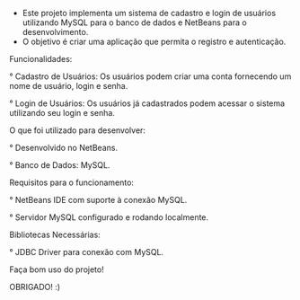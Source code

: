 - Este projeto implementa um sistema de cadastro e login de usuários utilizando MySQL para o banco de dados e NetBeans para o desenvolvimento. 
- O objetivo é criar uma aplicação que permita o registro e autenticação.

Funcionalidades:

° Cadastro de Usuários: Os usuários podem criar uma conta fornecendo um nome de usuário, login e senha.

° Login de Usuários: Os usuários já cadastrados podem acessar o sistema utilizando seu login e senha.

O que foi utilizado para desenvolver:

° Desenvolvido no NetBeans.

° Banco de Dados: MySQL.

Requisitos para o funcionamento:

° NetBeans IDE com suporte à conexão MySQL.

° Servidor MySQL configurado e rodando localmente.

Bibliotecas Necessárias:

° JDBC Driver para conexão com MySQL.

Faça bom uso do projeto!

OBRIGADO! :)
